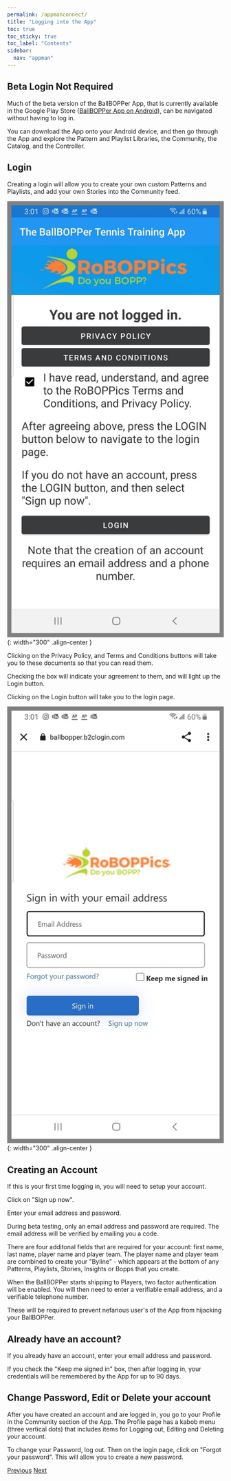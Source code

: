```yaml
---
permalink: /appmanconnect/
title: "Logging into the App"
toc: true
toc_sticky: true
toc_label: "Contents"
sidebar:
  nav: "appman"
---
```

## Beta Login Not Required

Much of the beta version of the BallBOPPer App, that is currently available in the Google Play Store  (<a href="https://play.google.com/store/apps/details?id=com.RoBOPPics.bbapp18" >BallBOPPer App on Android</a>), can be navigated without having to log in. 

You can download the App onto your Android device, and then go through the App and explore the Pattern and Playlist Libraries, the Community, the Catalog, and the Controller. 

## Login

Creating a login will allow you to create your own custom Patterns and Playlists, and add your own Stories into the Community feed.

![Prelogin Image](../assets/images/LogInScreen_500.png){: width="300" .align-center } 

Clicking on the Privacy Policy, and Terms and Conditions buttons will take you to these documents so that you can read them.

Checking the box will indicate your agreement to them, and will light up the Login button.

Clicking on the Login button will take you to the login page.

![Login Image](../assets/images/LogInPage_500.png){: width="300" .align-center } 

## Creating an Account

If this is your first time logging in, you will need to setup your account. 

Click on "Sign up now".

Enter your email address and password.

During beta testing, only an email address and password are required. The email address will be verified by emailing you a code.

There are four additonal fields that are required for your account: first name, last name, player name and player team. The player name and player team are combined to create your "Byline" - which appears at the bottom of any Patterns, Playlists, Stories, Insights or Bopps that you create. 

When the BallBOPPer starts shipping to Players, two factor authentication will be enabled. You will then need to enter a verifiable email address, and a verifiable telephone number. 

These will be required to prevent nefarious user's of the App from hijacking your BallBOPPer.

## Already have an account?

If you already have an account, enter your email address and password.

If you check the "Keep me signed in" box, then after logging in, your credentials will be remembered by the App for up to 90 days.

## Change Password, Edit or Delete your account

After you have created an account and are logged in, you go to your Profile in the Community section of the App. The Profile page has a kabob menu (three vertical dots) that includes items for Logging out, Editing and Deleting your account.

To change your Password, log out. Then on the login page, click on "Forgot your password". This will allow you to create a new password.


  <nav class="pagination">
      <a href="/BallBOPPer/appQuickstart/" class="pagination--pager" title="App Reference">Previous</a>
      <a href="/BallBOPPer/patternLibraries/" class="pagination--pager" title="Pattern Libraries">Next</a> 
  </nav>
